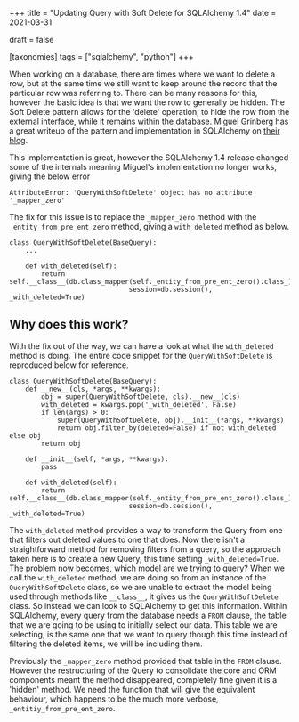 +++
title = "Updating Query with Soft Delete for SQLAlchemy 1.4"
date = 2021-03-31

draft = false

[taxonomies]
tags = ["sqlalchemy", "python"]
+++

When working on a database,
there are times where we want to delete a row,
but at the same time we still want to keep around
the record that the particular row was referring to.
There can be many reasons for this,
however the basic idea is that we want the row to generally be hidden.
The Soft Delete pattern allows for the 'delete' operation,
to hide the row from the external interface,
while it remains within the database.
Miguel Grinberg has a great writeup of the pattern
and implementation in SQLAlchemy on [their blog](https://blog.miguelgrinberg.com/post/implementing-the-soft-delete-pattern-with-flask-and-sqlalchemy).

This implementation is great,
however the SQLAlchemy 1.4 release changed some of the internals
meaning Miguel's implementation no longer works,
giving the below error

```python3
AttributeError: 'QueryWithSoftDelete' object has no attribute '_mapper_zero'
```

The fix for this issue is to replace the `_mapper_zero` method with the `_entity_from_pre_ent_zero` method, giving a `with_deleted` method as below.

```python3
class QueryWithSoftDelete(BaseQuery):
    ...

    def with_deleted(self):
        return self.__class__(db.class_mapper(self._entity_from_pre_ent_zero().class_),
                              session=db.session(), _with_deleted=True)

```

## Why does this work?

With the fix out of the way,
we can have a look at what the `with_deleted` method is doing.
The entire code snippet for the `QueryWithSoftDelete` is reproduced below for reference.

```python3
class QueryWithSoftDelete(BaseQuery):
    def __new__(cls, *args, **kwargs):
        obj = super(QueryWithSoftDelete, cls).__new__(cls)
        with_deleted = kwargs.pop('_with_deleted', False)
        if len(args) > 0:
            super(QueryWithSoftDelete, obj).__init__(*args, **kwargs)
            return obj.filter_by(deleted=False) if not with_deleted else obj
        return obj

    def __init__(self, *args, **kwargs):
        pass

    def with_deleted(self):
        return self.__class__(db.class_mapper(self._entity_from_pre_ent_zero().class_),
                              session=db.session(), _with_deleted=True)
```

The `with_deleted` method provides a way to transform the Query
from one that filters out deleted values to one that does.
Now there isn't a straightforward method for removing filters from a query,
so the approach taken here is to create a new Query,
this time setting `_with_deleted=True`.
The problem now becomes,
which model are we trying to query?
When we call the `with_deleted` method,
we are doing so from an instance of the `QueryWithSoftDelete` class,
so we are unable to extract the model being used through
methods like `__class__`, it gives us the `QueryWithSoftDelete` class.
So instead we can look to SQLAlchemy to get this information.
Within SQLAlchemy, every query from the database needs a `FROM` clause,
the table that we are going to be using to initially select our data.
This table we are selecting,
is the same one that we want to query
though this time instead of filtering the deleted items,
we will be including them.

Previously the `_mapper_zero` method provided that table in the `FROM` clause.
However the restructuring of the Query to consolidate the core and ORM components
meant the method disappeared,
completely fine given it is a 'hidden' method.
We need the function that will give the equivalent behaviour,
which happens to be the much more verbose, `_entitiy_from_pre_ent_zero`.
